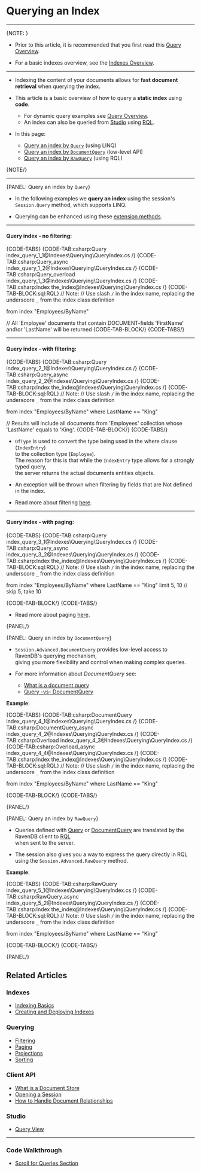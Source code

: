 # Querying an Index

---

{NOTE: }

* Prior to this article, it is recommended that you first read this [Query Overview](../../client-api/session/querying/how-to-query).  
  
* For a basic indexes overview, see the [Indexes Overview](../../studio/database/indexes/indexes-overview).

---

* Indexing the content of your documents allows for **fast document retrieval** when querying the index.  

* This article is a basic overview of how to query a **static index** using **code**.  
   * For dynamic query examples see [Query Overview](../../client-api/session/querying/how-to-query).  
   * An index can also be queried from [Studio](../../studio/database/queries/query-view) 
     using [RQL](../../client-api/session/querying/what-is-rql).

* In this page:  
   * [Query an index by `Query`](../../indexes/querying/query-index#query-an-index-by-query) (using LINQ)
   * [Query an index by `DocumentQuery`](../../indexes/querying/query-index#query-an-index-by-documentquery) (low-level API)
   * [Query an index by `RawQuery`](../../indexes/querying/query-index#query-an-index-by-rawquery) (using RQL)

{NOTE/}

---

{PANEL: Query an index by `Query`}

* In the following examples we **query an index** using the session's `Session.Query` method, which supports LINQ.  

* Querying can be enhanced using these [extension methods](../../client-api/session/querying/how-to-query#custom-methods-and-extensions-for-linq).

---

#### Query index - no filtering:

{CODE-TABS}
{CODE-TAB:csharp:Query index_query_1_1@Indexes\Querying\QueryIndex.cs /}
{CODE-TAB:csharp:Query_async index_query_1_2@Indexes\Querying\QueryIndex.cs /}
{CODE-TAB:csharp:Query_overload index_query_1_3@Indexes\Querying\QueryIndex.cs /}
{CODE-TAB:csharp:Index the_index@Indexes\Querying\QueryIndex.cs /}
{CODE-TAB-BLOCK:sql:RQL}
// Note:
// Use slash `/` in the index name, replacing the underscore `_` from the index class definition

from index "Employees/ByName"

// All 'Employee' documents that contain DOCUMENT-fields 'FirstName' and\or 'LastName' will be returned
{CODE-TAB-BLOCK/}
{CODE-TABS/}

---

#### Query index - with filtering:

{CODE-TABS}
{CODE-TAB:csharp:Query index_query_2_1@Indexes\Querying\QueryIndex.cs /}
{CODE-TAB:csharp:Query_async index_query_2_2@Indexes\Querying\QueryIndex.cs /}
{CODE-TAB:csharp:Index the_index@Indexes\Querying\QueryIndex.cs /}
{CODE-TAB-BLOCK:sql:RQL}
// Note:
// Use slash `/` in the index name, replacing the underscore `_` from the index class definition

from index "Employees/ByName"
where LastName == "King"

// Results will include all documents from 'Employees' collection whose 'LastName' equals to 'King'.
{CODE-TAB-BLOCK/}
{CODE-TABS/}

* `OfType` is used to convert the type being used in the where clause (`IndexEntry`)   
  to the collection type (`Employee`).  
  The reason for this is that while the `IndexEntry` type allows for a strongly typed query,  
  the server returns the actual documents entities objects.

* An exception will be thrown when filtering by fields that are Not defined in the index.

* Read more about filtering [here](../../indexes/querying/filtering).

---

#### Query index - with paging:

{CODE-TABS}
{CODE-TAB:csharp:Query index_query_3_1@Indexes\Querying\QueryIndex.cs /}
{CODE-TAB:csharp:Query_async index_query_3_2@Indexes\Querying\QueryIndex.cs /}
{CODE-TAB:csharp:Index the_index@Indexes\Querying\QueryIndex.cs /}
{CODE-TAB-BLOCK:sql:RQL}
// Note:
// Use slash `/` in the index name, replacing the underscore `_` from the index class definition

from index "Employees/ByName"
where LastName == "King"
limit 5, 10 // skip 5, take 10

{CODE-TAB-BLOCK/}
{CODE-TABS/}

* Read more about paging [here](../../indexes/querying/paging).

{PANEL/}

{PANEL: Query an index by `DocumentQuery`}

* `Session.Advanced.DocumentQuery` provides low-level access to RavenDB's querying mechanism,  
  giving you more flexibility and control when making complex queries.

* For more information about _DocumentQuery_ see:
    * [What is a document query](../../client-api/session/querying/document-query/what-is-document-query)
    * [Query -vs- DocumentQuery](../../client-api/session/querying/document-query/query-vs-document-query)

**Example**:

{CODE-TABS}
{CODE-TAB:csharp:DocumentQuery index_query_4_1@Indexes\Querying\QueryIndex.cs /}
{CODE-TAB:csharp:DocumentQuery_async index_query_4_2@Indexes\Querying\QueryIndex.cs /}
{CODE-TAB:csharp:Overload index_query_4_3@Indexes\Querying\QueryIndex.cs /}
{CODE-TAB:csharp:Overload_async index_query_4_4@Indexes\Querying\QueryIndex.cs /}
{CODE-TAB:csharp:Index the_index@Indexes\Querying\QueryIndex.cs /}
{CODE-TAB-BLOCK:sql:RQL}
// Note:
// Use slash `/` in the index name, replacing the underscore `_` from the index class definition

from index "Employees/ByName"
where LastName == "King"

{CODE-TAB-BLOCK/}
{CODE-TABS/}

{PANEL/}

{PANEL: Query an index by `RawQuery`}

* Queries defined with [Query](../../indexes/querying/query-index#session.query) 
  or [DocumentQuery](../../indexes/querying/query-index#session.advanced.documentquery) 
  are translated by the RavenDB client to [RQL](../../client-api/session/querying/what-is-rql)  
  when sent to the server.

* The session also gives you a way to express the query directly in RQL using the 
  `Session.Advanced.RawQuery` method.

**Example**:

{CODE-TABS}
{CODE-TAB:csharp:RawQuery index_query_5_1@Indexes\Querying\QueryIndex.cs /}
{CODE-TAB:csharp:RawQuery_async index_query_5_2@Indexes\Querying\QueryIndex.cs /}
{CODE-TAB:csharp:Index the_index@Indexes\Querying\QueryIndex.cs /}
{CODE-TAB-BLOCK:sql:RQL}
// Note:
// Use slash `/` in the index name, replacing the underscore `_` from the index class definition

from index "Employees/ByName"
where LastName == "King"

{CODE-TAB-BLOCK/}
{CODE-TABS/}

{PANEL/}

## Related Articles

### Indexes

- [Indexing Basics](../../indexes/indexing-basics)
- [Creating and Deploying Indexes](../../indexes/creating-and-deploying)

### Querying

- [Filtering](../../indexes/querying/filtering)
- [Paging](../../indexes/querying/paging)
- [Projections](../../indexes/querying/projections)
- [Sorting](../../indexes/querying/sorting)

### Client API

- [What is a Document Store](../../client-api/what-is-a-document-store)
- [Opening a Session](../../client-api/session/opening-a-session)
- [How to Handle Document Relationships](../../client-api/how-to/handle-document-relationships)

### Studio

- [Query View](../../studio/database/queries/query-view)

---

### Code Walkthrough

- [Scroll for Queries Section](https://demo.ravendb.net/)
